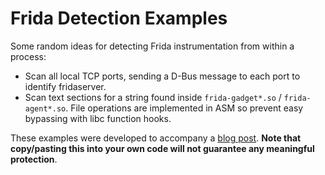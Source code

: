 # Frida Detection Examples

Some random ideas for detecting Frida instrumentation from within a process:

- Scan all local TCP ports, sending a D-Bus message to each port to identify fridaserver.
- Scan text sections for a string found inside <code>frida-gadget*.so</code> / <code>frida-agent*.so</code>. File operations are implemented in ASM so prevent easy bypassing with libc function hooks.

These examples were developed to accompany a [blog post](http://www.vantagepoint.sg/blog/90-the-jiu-jitsu-of-detecting-frida). **Note that copy/pasting this into your own code will not guarantee any meaningful protection**.
